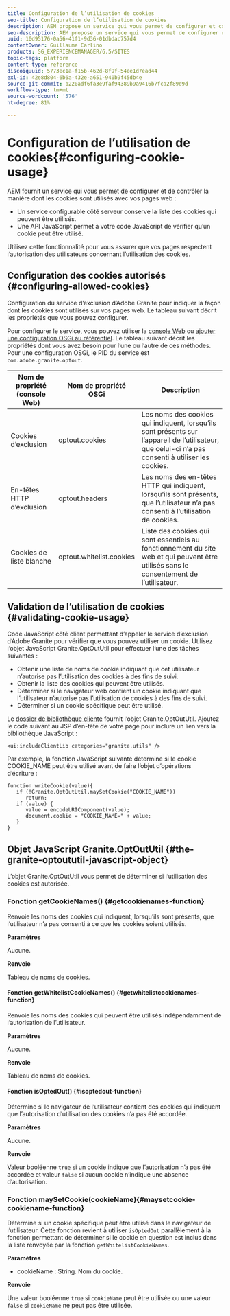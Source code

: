 ```yaml
---
title: Configuration de l’utilisation de cookies
seo-title: Configuration de l’utilisation de cookies
description: AEM propose un service qui vous permet de configurer et contrôler le mode d’utilisation des cookies avec vos pages web.
seo-description: AEM propose un service qui vous permet de configurer et contrôler le mode d’utilisation des cookies avec vos pages web.
uuid: 10d95176-0a56-41f1-9d36-01dbdac757d4
contentOwner: Guillaume Carlino
products: SG_EXPERIENCEMANAGER/6.5/SITES
topic-tags: platform
content-type: reference
discoiquuid: 5773ec1a-f15b-462d-8f9f-54ee1d7ead44
exl-id: 42e8d804-6b6a-432e-a651-940b9f45db4e
source-git-commit: b220adf6fa3e9faf94389b9a9416b7fca2f89d9d
workflow-type: tm+mt
source-wordcount: '576'
ht-degree: 81%

---
```


# Configuration de l’utilisation de cookies{#configuring-cookie-usage}

AEM fournit un service qui vous permet de configurer et de contrôler la manière dont les cookies sont utilisés avec vos pages web :

* Un service configurable côté serveur conserve la liste des cookies qui peuvent être utilisés.
* Une API JavaScript permet à votre code JavaScript de vérifier qu’un cookie peut être utilisé.

Utilisez cette fonctionnalité pour vous assurer que vos pages respectent l’autorisation des utilisateurs concernant l’utilisation des cookies.

## Configuration des cookies autorisés {#configuring-allowed-cookies}

Configuration du service d’exclusion d’Adobe Granite pour indiquer la façon dont les cookies sont utilisés sur vos pages web. Le tableau suivant décrit les propriétés que vous pouvez configurer.

Pour configurer le service, vous pouvez utiliser la [console Web](/help/sites-deploying/configuring-osgi.md#osgi-configuration-with-the-web-console) ou [ajouter une configuration OSGi au référentiel](/help/sites-deploying/configuring-osgi.md#adding-a-new-configuration-to-the-repository). Le tableau suivant décrit les propriétés dont vous avez besoin pour l’une ou l’autre de ces méthodes. Pour une configuration OSGi, le PID du service est `com.adobe.granite.optout`.

| Nom de propriété (console Web) | Nom de propriété OSGi | Description |
|---|---|---|
| Cookies d’exclusion | optout.cookies | Les noms des cookies qui indiquent, lorsqu’ils sont présents sur l’appareil de l’utilisateur, que celui-ci n’a pas consenti à utiliser les cookies. |
| En-têtes HTTP d’exclusion | optout.headers | Les noms des en-têtes HTTP qui indiquent, lorsqu’ils sont présents, que l’utilisateur n’a pas consenti à l’utilisation de cookies. |
| Cookies de liste blanche | optout.whitelist.cookies | Liste des cookies qui sont essentiels au fonctionnement du site web et qui peuvent être utilisés sans le consentement de l’utilisateur. |

## Validation de l’utilisation de cookies {#validating-cookie-usage}

Code JavaScript côté client permettant d’appeler le service d’exclusion d’Adobe Granite pour vérifier que vous pouvez utiliser un cookie. Utilisez l’objet JavaScript Granite.OptOutUtil pour effectuer l’une des tâches suivantes :

* Obtenir une liste de noms de cookie indiquant que cet utilisateur n’autorise pas l’utilisation des cookies à des fins de suivi.
* Obtenir la liste des cookies qui peuvent être utilisés.
* Déterminer si le navigateur web contient un cookie indiquant que l’utilisateur n’autorise pas l’utilisation de cookies à des fins de suivi.
* Déterminer si un cookie spécifique peut être utilisé.

Le [dossier de bibliothèque cliente](/help/sites-developing/clientlibs.md#referencing-client-side-libraries) fournit l’objet Granite.OptOutUtil. Ajoutez le code suivant au JSP d’en-tête de votre page pour inclure un lien vers la bibliothèque JavaScript :

`<ui:includeClientLib categories="granite.utils" />`

Par exemple, la fonction JavaScript suivante détermine si le cookie COOKIE_NAME peut être utilisé avant de faire l’objet d’opérations d’écriture :

```
function writeCookie(value){
   if (!Granite.OptOutUtil.maySetCookie("COOKIE_NAME"))
      return;
   if (value) {
      value = encodeURIComponent(value);
      document.cookie = "COOKIE_NAME=" + value;
   }
}
```

## Objet JavaScript Granite.OptOutUtil  {#the-granite-optoututil-javascript-object}

L’objet Granite.OptOutUtil vous permet de déterminer si l’utilisation des cookies est autorisée.

### Fonction getCookieNames()  {#getcookienames-function}

Renvoie les noms des cookies qui indiquent, lorsqu’ils sont présents, que l’utilisateur n’a pas consenti à ce que les cookies soient utilisés.

**Paramètres**

Aucune.

**Renvoie**

Tableau de noms de cookies.

#### Fonction getWhitelistCookieNames()  {#getwhitelistcookienames-function}

Renvoie les noms des cookies qui peuvent être utilisés indépendamment de l’autorisation de l’utilisateur.

**Paramètres**

Aucune.

**Renvoie**

Tableau de noms de cookies.

#### Fonction isOptedOut()  {#isoptedout-function}

Détermine si le navigateur de l’utilisateur contient des cookies qui indiquent que l’autorisation d’utilisation des cookies n’a pas été accordée.

**Paramètres**

Aucune.

**Renvoie**

Valeur booléenne `true` si un cookie indique que l’autorisation n’a pas été accordée et valeur `false` si aucun cookie n’indique une absence d’autorisation.

### Fonction maySetCookie(cookieName){#maysetcookie-cookiename-function}

Détermine si un cookie spécifique peut être utilisé dans le navigateur de l’utilisateur. Cette fonction revient à utiliser `isOptedOut` parallèlement à la fonction permettant de déterminer si le cookie en question est inclus dans la liste renvoyée par la fonction `getWhitelistCookieNames`.

**Paramètres**

* cookieName : String. Nom du cookie.

**Renvoie**

Une valeur booléenne `true` si `cookieName` peut être utilisée ou une valeur `false` si `cookieName` ne peut pas être utilisée.
